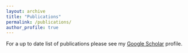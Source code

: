 ```yaml
---
layout: archive
title: "Publications"
permalink: /publications/
author_profile: true
---
```


For a up to date list of publications please see my [Google Scholar](https://scholar.google.com/citations?user=25uBwAkAAAAJ&hl=en) profile.

